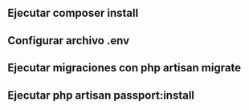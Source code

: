 ## Ejecutar composer install

## Configurar archivo .env 

## Ejecutar migraciones con php artisan migrate

## Ejecutar php artisan passport:install

